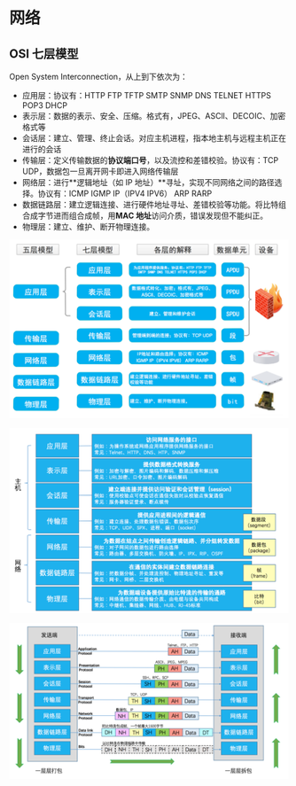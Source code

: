 # 网络

## OSI 七层模型

Open System Interconnection，从上到下依次为：

- 应用层：协议有：HTTP FTP TFTP SMTP SNMP DNS TELNET HTTPS POP3 DHCP
- 表示层：数据的表示、安全、压缩。格式有，JPEG、ASCll、DECOIC、加密格式等
- 会话层：建立、管理、终止会话。对应主机进程，指本地主机与远程主机正在进行的会话
- 传输层：定义传输数据的**协议端口号**，以及流控和差错校验。协议有：TCP UDP，数据包一旦离开网卡即进入网络传输层
- 网络层：进行**逻辑地址（如 IP 地址）**寻址，实现不同网络之间的路径选择。协议有：ICMP IGMP IP（IPV4 IPV6） ARP RARP
- 数据链路层：建立逻辑连接、进行硬件地址寻址、差错校验等功能。将比特组合成字节进而组合成帧，用**MAC 地址**访问介质，错误发现但不能纠正。
- 物理层：建立、维护、断开物理连接。

![OSI_1](images/OSI_1.png)

![OSI_2](images/OSI_2.png)

![OSI_3](images/OSI_3.png)
